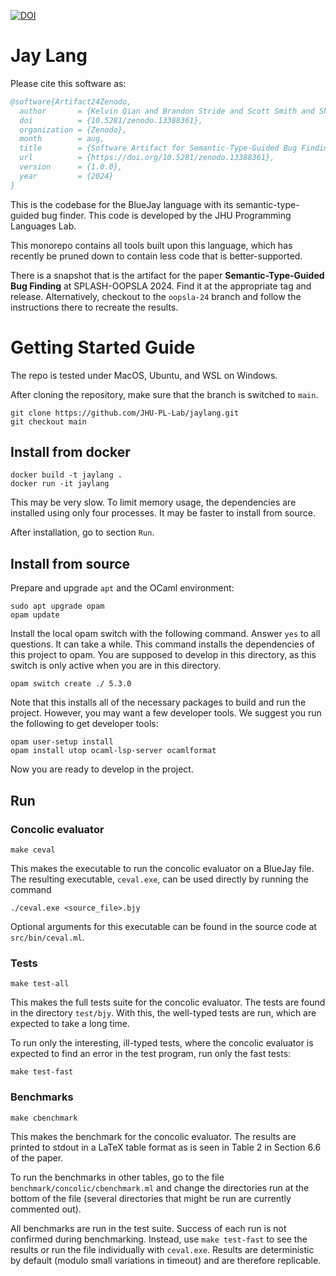 [![DOI](https://zenodo.org/badge/DOI/10.5281/zenodo.13393058.svg)](https://doi.org/10.5281/zenodo.13393058)

Jay Lang
=====

Please cite this software as:

```bibtex
@software{Artifact24Zenodo,
  author       = {Kelvin Qian and Brandon Stride and Scott Smith and Shiwei Weng and Ke Wu},
  doi          = {10.5281/zenodo.13388361},
  organization = {Zenodo},
  month        = aug,
  title        = {Software Artifact for Semantic-Type-Guided Bug Finding},
  url          = {https://doi.org/10.5281/zenodo.13388361},
  version      = {1.0.0},
  year         = {2024}
}
```

This is the codebase for the BlueJay language with its semantic-type-guided bug finder.
This code is developed by the JHU Programming Languages Lab.

This monorepo contains all tools built upon this language, which has recently be pruned
down to contain less code that is better-supported.

There is a snapshot that is the artifact for the paper **Semantic-Type-Guided Bug Finding** at SPLASH-OOPSLA 2024. Find it at the appropriate tag and release. Alternatively, checkout to the `oopsla-24` branch and follow the instructions there to recreate the results.

# Getting Started Guide

The repo is tested under MacOS, Ubuntu, and WSL on Windows.

After cloning the repository, make sure that the branch is switched to `main`.

```
git clone https://github.com/JHU-PL-Lab/jaylang.git
git checkout main
```

## Install from docker

```
docker build -t jaylang .
docker run -it jaylang
```

This may be very slow. To limit memory usage, the dependencies are installed using only four processes. It may be faster to install from source.

After installation, go to section `Run`.

## Install from source

Prepare and upgrade `apt` and the OCaml environment:

```
sudo apt upgrade opam
opam update
```

Install the local opam switch with the following command. Answer `yes` to all questions. It can take a while.
This command installs the dependencies of this project to opam. You are supposed 
to develop in this directory, as this switch is only active when you are in this directory.

```
opam switch create ./ 5.3.0
```

Note that this installs all of the necessary packages to build and run the project. However, you may want a few developer tools. We suggest you run the following to get developer tools:

```
opam user-setup install
opam install utop ocaml-lsp-server ocamlformat
```

Now you are ready to develop in the project.

## Run

### Concolic evaluator

```
make ceval
```

This makes the executable to run the concolic evaluator on a BlueJay file.
The resulting executable, `ceval.exe`, can be used directly by running the 
command

```
./ceval.exe <source_file>.bjy
```

Optional arguments for this executable can be found in the source code at
`src/bin/ceval.ml`.


### Tests

```
make test-all
```

This makes the full tests suite for the concolic evaluator. The tests are found
in the directory `test/bjy`. With this, the well-typed tests are run, which are
expected to take a long time.

To run only the interesting, ill-typed tests, where the concolic evaluator is
expected to find an error in the test program, run only the fast tests:

```
make test-fast
```

### Benchmarks

```
make cbenchmark
```

This makes the benchmark for the concolic evaluator. The results are printed to stdout
in a LaTeX table format as is seen in Table 2 in Section 6.6 of the paper.

To run the benchmarks in other tables, go to the file `benchmark/concolic/cbenchmark.ml`
and change the directories run at the bottom of the file (several directories that might
be run are currently commented out).

All benchmarks are run in the test suite. Success of each run is not confirmed during
benchmarking. Instead, use `make test-fast` to see the results or run the file individually
with `ceval.exe`. Results are deterministic by default (modulo small variations in timeout)
and are therefore replicable.

